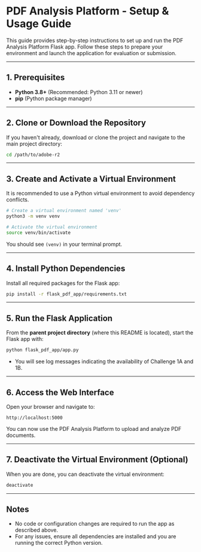 # PDF Analysis Platform - Setup & Usage Guide

This guide provides step-by-step instructions to set up and run the PDF Analysis Platform Flask app. Follow these steps to prepare your environment and launch the application for evaluation or submission.

---

## 1. Prerequisites
- **Python 3.8+** (Recommended: Python 3.11 or newer)
- **pip** (Python package manager)

---

## 2. Clone or Download the Repository
If you haven't already, download or clone the project and navigate to the main project directory:

```bash
cd /path/to/adobe-r2
```


---

## 3. Create and Activate a Virtual Environment
It is recommended to use a Python virtual environment to avoid dependency conflicts.

```bash
# Create a virtual environment named 'venv'
python3 -m venv venv

# Activate the virtual environment
source venv/bin/activate
```

You should see `(venv)` in your terminal prompt.

---

## 4. Install Python Dependencies
Install all required packages for the Flask app:

```bash
pip install -r flask_pdf_app/requirements.txt
```


---

## 5. Run the Flask Application
From the **parent project directory** (where this README is located), start the Flask app with:

```bash
python flask_pdf_app/app.py
```

- You will see log messages indicating the availability of Challenge 1A and 1B.

---

## 6. Access the Web Interface
Open your browser and navigate to:

```
http://localhost:5000
```

You can now use the PDF Analysis Platform to upload and analyze PDF documents.

---

## 7. Deactivate the Virtual Environment (Optional)
When you are done, you can deactivate the virtual environment:

```bash
deactivate
```

---

## Notes
- No code or configuration changes are required to run the app as described above.
- For any issues, ensure all dependencies are installed and you are running the correct Python version.

